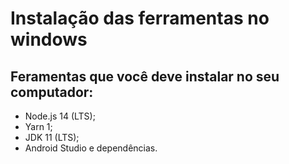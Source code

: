 # Instalação das ferramentas no windows

## Feramentas que você deve instalar no seu computador:
- Node.js 14 (LTS);
- Yarn 1;
- JDK 11 (LTS);
- Android Studio e dependências.
